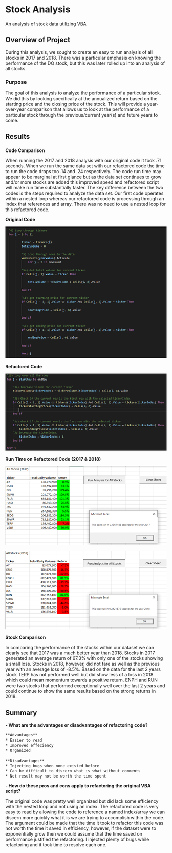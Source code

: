 # Stock Analysis
An analysis of stock data utilizing VBA

## Overview of Project
During this analysis, we sought to create an easy to run analysis of all stocks in 2017 and 2018.  There was a particular emphasis on knowing the performance of the DQ stock, but this was later rolled up into an analysis of all stocks.

### Purpose 
The goal of this analysis to analyze the performance of a particular stock.  We did this by looking specifically at the annualized return based on the starting price and the closing price of the stock.  This will provide a year-over-year comparison that allows us to look at the performance of a particular stock through the previous/current year(s) and future years to come.  

## Results
###
**Code Comparison**

When running the 2017 and 2018 analysis with our original code it took .71 seconds.  When we run the same data set with our refactored code the time to run the code drops too .14 and .24 respectively.  The code run time may appear to be marginal at first glance but as the data set continues to grow and/or more stocks are added this improved speed and refactored script will make run time substantially faster.  The key difference between the two codes is the steps required to analyze the data set.  Our first code operates within a nested loop whereas our refactored code is processing through an index that references and array.  There was no need to use a nested loop for this refactored code.  

**Original Code**

![](Resources/VBA_Module_Code.PNG)

**Refactored Code**

![](Resources/VBA_Challenge_Code.PNG)

**Run Time on Refactored Code (2017 & 2018)**

![](Resources/VBA_Challenge_2017.png)

![](Resources/VBA_Challenge_2018.png)

**Stock Comparison**

In comparing the performance of the stocks within our dataset we can clearly see that 2017 was a much better year than 2018.  Stocks in 2017 generated an average return of 67.3% with only one of the stocks showing a small loss.  Stocks in 2018, however, did not fare as well as the previous year with an average loss of -8.5%.  Based on the data for the last 2 years stock TERP has not performed well but did show less of a loss in 2018 which could mean momentum towards a positive return.  ENPH and RUN were two stocks that performed exceptionally well over the last 2 years and could continue to show the same results based on the strong returns in 2018.

## Summary

**- What are the advantages or disadvantages of refactoring code?**

    **Advantages**
    * Easier to read
    * Improved effeciency
    * Organized

    **Disadvantages**
    * Injecting bugs when none existed before
    * Can be difficult to discern what is what without comments
    * Net result may not be worth the time spent

**- How do these pros and cons apply to refactoring the original VBA script?**

The original code was pretty well organized but did lack some efficiency with the nested loop and not using an index.  The refactored code is very easy to read by allowing the code to reference a named index/array we can discern more quickly what it is we are trying to accomplish within the code.  The argument could be made that the time it took to refactor this code was not worth the time it saved in efficiency, however, if the dataset were to exponentially grow then we could assume that the time saved on performance justified the refactoring.  I injected plenty of bugs while refactoring and it took time to resolve each one.   
